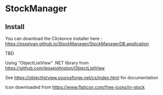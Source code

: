 # StockManager

## Install
You can download the Clickonce installer here : https://esseivan.github.io/StockManager/StockManagerDB.application

TBD

Using "ObjectListView" .NET library from https://github.com/jessejohnston/ObjectListView

See https://objectlistview.sourceforge.net/cs/index.html for documentation

Icon downloaded from https://www.flaticon.com/free-icons/in-stock